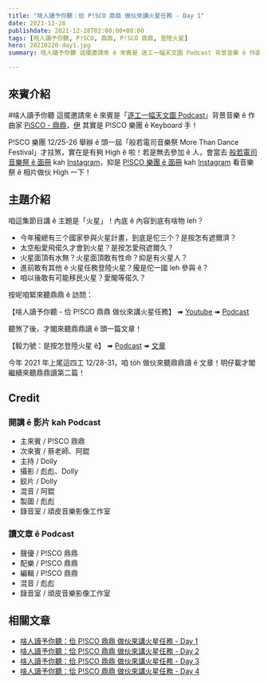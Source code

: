 ```yaml
---
title: "啥人讀予你聽：佮 P!SCO 鼎鼎 做伙來講火星任務 - Day 1"
date: 2021-12-28
publishdate: 2021-12-28T02:00:00+08:00
tags: [啥人讀予你聽, P!SCO, 鼎鼎, P!SCO 鼎鼎, 登陸火星]
hero: 20210220-day1.jpg
summary: 啥人讀予你聽 這擺邀請來 ê 來賓是 逐工一幅天文圖 Podcast 背景音樂 ê 作曲家 PiSCO - 鼎鼎，今年 2021 年上尾這四工 12/28-31，咱 to̍h 做伙來聽鼎鼎讀 ê 文章！

---
```




## 來賓介紹
\#啥人讀予你聽 這擺邀請來 ê 來賓是「[逐工一幅天文圖 Podcast](https://is.gd/pwXwpT)」背景音樂 ê 作曲家 [PiSCO - 鼎鼎](https://www.facebook.com/pisco88)，[伊](https://www.instagram.com/pisco88ding/) 其實是 P!SCO 樂團 ê Keyboard 手！

P!SCO 樂團 12/25-26 舉辦 ê 頭一屆「般若電司音樂祭 More Than Dance Festival」才拄煞，實在是有夠 High ê 啦！若是無去參加 ê 人，會當去 [般若電司音樂祭 ê 面冊](https://www.facebook.com/morethandancefest) kah [Instagram](https://www.instagram.com/morethandancefestival/)，抑是 [P!SCO 樂團 ê 面冊](https://www.facebook.com/piscoband) kah [Instagram](https://www.instagram.com/piscoband/) 看音樂祭 ê 相片做伙 High 一下！

## 主題介紹

咱這集節目講 ê 主題是「火星」！內底 ê 內容到底有啥物 leh？

- 今年攏總有三个國家參與火星計畫，到底是佗三个？是按怎有遮爾濟？
- 太空船愛飛偌久才會到火星？是按怎愛飛遮爾久？
- 火星面頂有水無？火星面頂敢有性命？抑是有火星人？
- 進前敢有其他 ê 火星任務登陸火星？攏是佗一國 leh 參與 ê？
- 咱以後敢有可能移民火星？愛閣等偌久？

按呢咱緊來聽鼎鼎 ê 訪問：

【啥人讀予你聽 - 佮 P!SCO 鼎鼎 做伙來講火星任務】
➠ [Youtube](https://youtu.be/_2EtCB2n73o)
➠ [Podcast](https://is.gd/ZGk9Ih)



聽煞了後，才閣來聽鼎鼎讀 ê 頭一篇文章！

【毅力號：是按怎登陸火星 ê】
➠ [Podcast](https://is.gd/MKussT)
➠ [文章](https://apod.tw/daily/20210220/)

今年 2021 年上尾這四工 12/28-31，咱 to̍h 做伙來聽鼎鼎讀 ê 文章！明仔載才閣繼續來聽鼎鼎讀第二篇！

## Credit
### 開講 ê 影片 kah Podcast
- 主來賓 / P!SCO 鼎鼎
- 次來賓 / 蔡老師、阿錕
- 主持 / Dolly
- 攝影 / 彪彪、Dolly
- 鉸片 / Dolly
- 混音 / 阿錕
- 製圖 / 彪彪
- 錄音室 / 頑皮音樂影像工作室

### 讀文章 ê Podcast
- 聲優 / P!SCO 鼎鼎
- 配樂 / P!SCO 鼎鼎
- 編輯 / P!SCO 鼎鼎
- 混音 / 彪彪
- 錄音室 / 頑皮音樂影像工作室




## 相關文章

- [啥人讀予你聽：佮 P!SCO 鼎鼎 做伙來講火星任務 - Day 1](https://apod.tw/bonus/20211228_dingding-day1/)
- [啥人讀予你聽：佮 P!SCO 鼎鼎 做伙來講火星任務 - Day 2](https://apod.tw/bonus/20211229_dingding-day2/)
- [啥人讀予你聽：佮 P!SCO 鼎鼎 做伙來講火星任務 - Day 3](https://apod.tw/bonus/20211230_dingding-day3/)
- [啥人讀予你聽：佮 P!SCO 鼎鼎 做伙來講火星任務 - Day 4](https://apod.tw/bonus/20211231_dingding-day4/)
